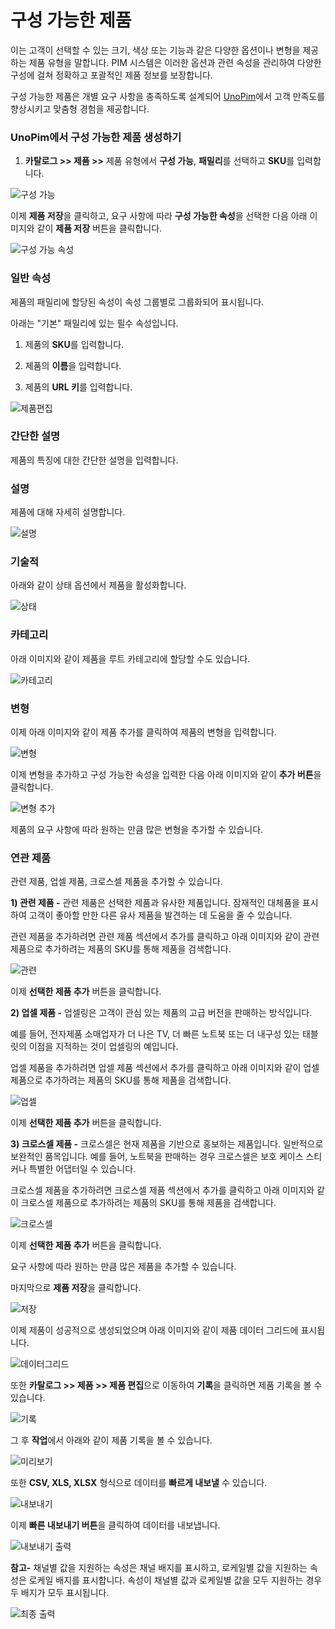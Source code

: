 # 구성 가능한 제품

이는 고객이 선택할 수 있는 크기, 색상 또는 기능과 같은 다양한 옵션이나 변형을 제공하는 제품 유형을 말합니다. PIM 시스템은 이러한 옵션과 관련 속성을 관리하여 다양한 구성에 걸쳐 정확하고 포괄적인 제품 정보를 보장합니다.

구성 가능한 제품은 개별 요구 사항을 충족하도록 설계되어 [UnoPim](https://unopim.com/)에서 고객 만족도를 향상시키고 맞춤형 경험을 제공합니다.

### UnoPim에서 구성 가능한 제품 생성하기

1. **카탈로그 >> 제품 >>** 제품 유형에서 **구성 가능**, **패밀리**를 선택하고 **SKU**를 입력합니다.

 ![구성 가능](../../assets/1.0/images/configurable-product/configurable.png) 

이제 **제품 저장**을 클릭하고, 요구 사항에 따라 **구성 가능한 속성**을 선택한 다음 아래 이미지와 같이 **제품 저장** 버튼을 클릭합니다.

 ![구성 가능 속성](../../assets/1.0/images/configurable-product/configurableAttributes.png) 

### 일반 속성

제품의 패밀리에 할당된 속성이 속성 그룹별로 그룹화되어 표시됩니다.

아래는 "기본" 패밀리에 있는 필수 속성입니다.

1) 제품의 **SKU**를 입력합니다.

2) 제품의 **이름**을 입력합니다.

3) 제품의 **URL 키**를 입력합니다.

 ![제품편집](../../assets/1.0/images/configurable-product/editProduct.png)

### 간단한 설명
제품의 특징에 대한 간단한 설명을 입력합니다.

### 설명
제품에 대해 자세히 설명합니다.

 ![설명](../../assets/1.0/images/configurable-product/description.png) 

### 기술적

아래와 같이 상태 옵션에서 제품을 활성화합니다.

 ![상태](../../assets/1.0/images/configurable-product/status.png) 

### 카테고리

아래 이미지와 같이 제품을 루트 카테고리에 할당할 수도 있습니다.

 ![카테고리](../../assets/1.0/images/configurable-product/category.png) 

### 변형

이제 아래 이미지와 같이 제품 추가를 클릭하여 제품의 변형을 입력합니다.

 ![변형](../../assets/1.0/images/configurable-product/variant.png) 

이제 변형을 추가하고 구성 가능한 속성을 입력한 다음 아래 이미지와 같이 **추가 버튼**을 클릭합니다.

 ![변형 추가](../../assets/1.0/images/configurable-product/addVariant.png) 

제품의 요구 사항에 따라 원하는 만큼 많은 변형을 추가할 수 있습니다.

### 연관 제품

관련 제품, 업셀 제품, 크로스셀 제품을 추가할 수 있습니다.

**1) 관련 제품 -** 관련 제품은 선택한 제품과 유사한 제품입니다. 잠재적인 대체품을 표시하여 고객이 좋아할 만한 다른 유사 제품을 발견하는 데 도움을 줄 수 있습니다.

관련 제품을 추가하려면 관련 제품 섹션에서 추가를 클릭하고 아래 이미지와 같이 관련 제품으로 추가하려는 제품의 SKU를 통해 제품을 검색합니다.

 ![관련](../../assets/1.0/images/configurable-product/upsell.png) 

이제 **선택한 제품 추가** 버튼을 클릭합니다.

**2) 업셀 제품 -** 업셀링은 고객이 관심 있는 제품의 고급 버전을 판매하는 방식입니다.

예를 들어, 전자제품 소매업자가 더 나은 TV, 더 빠른 노트북 또는 더 내구성 있는 태블릿의 이점을 지적하는 것이 업셀링의 예입니다.

업셀 제품을 추가하려면 업셀 제품 섹션에서 추가를 클릭하고 아래 이미지와 같이 업셀 제품으로 추가하려는 제품의 SKU를 통해 제품을 검색합니다.

 ![업셀](../../assets/1.0/images/configurable-product/upsell.png) 

이제 **선택한 제품 추가** 버튼을 클릭합니다.

**3) 크로스셀 제품 -** 크로스셀은 현재 제품을 기반으로 홍보하는 제품입니다. 일반적으로 보완적인 품목입니다. 예를 들어, 노트북을 판매하는 경우 크로스셀은 보호 케이스 스티커나 특별한 어댑터일 수 있습니다.

크로스셀 제품을 추가하려면 크로스셀 제품 섹션에서 추가를 클릭하고 아래 이미지와 같이 크로스셀 제품으로 추가하려는 제품의 SKU를 통해 제품을 검색합니다.

 ![크로스셀](../../assets/1.0/images/configurable-product/upsell.png) 

이제 **선택한 제품 추가** 버튼을 클릭합니다.

요구 사항에 따라 원하는 만큼 많은 제품을 추가할 수 있습니다.

마지막으로 **제품 저장**을 클릭합니다.

 ![저장](../../assets/1.0/images/configurable-product/save.png) 

이제 제품이 성공적으로 생성되었으며 아래 이미지와 같이 제품 데이터 그리드에 표시됩니다.

 ![데이터그리드](../../assets/1.0/images/configurable-product/datagrid.png) 

또한 **카탈로그 >> 제품 >> 제품 편집**으로 이동하여 **기록**을 클릭하면 제품 기록을 볼 수 있습니다.

 ![기록](../../assets/1.0/images/configurable-product/history.png) 

그 후 **작업**에서 아래와 같이 제품 기록을 볼 수 있습니다.

 ![미리보기](../../assets/1.0/images/configurable-product/preview.png) 

또한 **CSV, XLS, XLSX** 형식으로 데이터를 **빠르게 내보낼** 수 있습니다.

 ![내보내기](../../assets/1.0/images/configurable-product/export.png) 

이제 **빠른 내보내기 버튼**을 클릭하여 데이터를 내보냅니다.

 ![내보내기 출력](../../assets/1.0/images/configurable-product/exportOutput.png) 

**참고-** 채널별 값을 지원하는 속성은 채널 배지를 표시하고, 로케일별 값을 지원하는 속성은 로케일 배지를 표시합니다. 속성이 채널별 값과 로케일별 값을 모두 지원하는 경우 두 배지가 모두 표시됩니다.

 ![최종 출력](../../assets/1.0/images/configurable-product/final.png) 